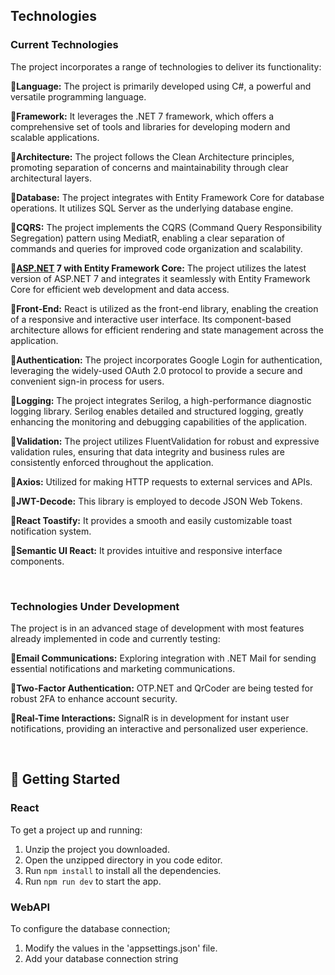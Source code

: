 ## 	Technologies

### Current Technologies

The project incorporates a range of technologies to deliver its functionality:

:small_blue_diamond:__Language:__ The project is primarily developed using C#, a powerful and versatile programming language.

:small_blue_diamond:**Framework:** It leverages the .NET 7 framework, which offers a comprehensive set of tools and libraries for developing modern and scalable applications.

:small_blue_diamond:**Architecture:** The project follows the Clean Architecture principles, promoting separation of concerns and maintainability through clear architectural layers.

:small_blue_diamond:**Database:** The project integrates with Entity Framework Core for database operations. It utilizes SQL Server as the underlying database engine.

:small_blue_diamond:**CQRS:** The project implements the CQRS (Command Query Responsibility Segregation) pattern using MediatR, enabling a clear separation of commands and queries for improved code organization and scalability.

:small_blue_diamond:**[ASP.NET](http://asp.net/) 7 with Entity Framework Core:** The project utilizes the latest version of ASP.NET 7 and integrates it seamlessly with Entity Framework Core for efficient web development and data access.

:small_blue_diamond:**Front-End:** React is utilized as the front-end library, enabling the creation of a responsive and interactive user interface. Its component-based architecture allows for efficient rendering and state management across the application.

:small_blue_diamond:**Authentication:** The project incorporates Google Login for authentication, leveraging the widely-used OAuth 2.0 protocol to provide a secure and convenient sign-in process for users. 

:small_blue_diamond:**Logging:** The project integrates Serilog, a high-performance diagnostic logging library. Serilog enables detailed and structured logging, greatly enhancing the monitoring and debugging capabilities of the application.

:small_blue_diamond:**Validation:** The project utilizes FluentValidation for robust and expressive validation rules, ensuring that data integrity and business rules are consistently enforced throughout the application.

:small_blue_diamond:**Axios:** Utilized for making HTTP requests to external services and APIs.

:small_blue_diamond:**JWT-Decode:** This library is employed to decode JSON Web Tokens.

:small_blue_diamond:**React Toastify:** It provides a smooth and easily customizable toast notification system.

:small_blue_diamond:**Semantic UI React:** It provides intuitive and responsive interface components.

<br>

### Technologies Under Development

The project is in an advanced stage of development with most features already implemented in code and currently testing:

:small_blue_diamond:**Email Communications:** Exploring integration with .NET Mail for sending essential notifications and marketing communications.

:small_blue_diamond:**Two-Factor Authentication:** OTP.NET and QrCoder are being tested for robust 2FA to enhance account security.

:small_blue_diamond:**Real-Time Interactions:** SignalR is in development for instant user notifications, providing an interactive and personalized user experience.

<br>

## :triangular_flag_on_post: Getting Started

### React

To get a project up and running:
1. Unzip the project you downloaded.
2. Open the unzipped directory in you code editor.
3. Run `npm install` to install all the dependencies.
4. Run `npm run dev` to start the app.

### WebAPI

To configure the database connection;<br/>
1. Modify the values in the 'appsettings.json' file.
2. Add your database connection string
